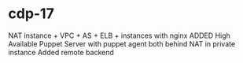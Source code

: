 # cdp-17
NAT instance + VPC + AS + ELB + instances with nginx
ADDED High Available Puppet Server with puppet agent both behind NAT in private instance
Added remote backend
